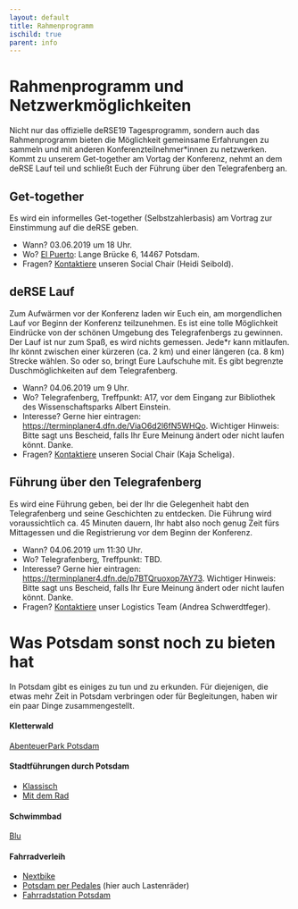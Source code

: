 ```yaml
--- 
layout: default 
title: Rahmenprogramm
ischild: true
parent: info
---
```


# Rahmenprogramm und Netzwerkmöglichkeiten

Nicht nur das offizielle deRSE19 Tagesprogramm, sondern auch das Rahmenprogramm bieten die Möglichkeit gemeinsame Erfahrungen zu sammeln und mit anderen Konferenzteilnehmer*innen zu netzwerken. Kommt zu unserem Get-together am Vortag der Konferenz, nehmt an dem deRSE Lauf teil und schließt Euch der Führung über den Telegrafenberg an. 

## Get-together
Es wird ein informelles Get-together (Selbstzahlerbasis) am Vortrag zur Einstimmung auf die deRSE geben. 

- Wann? 03.06.2019 um 18 Uhr.
- Wo? [El Puerto](http://www.elpuerto.de): Lange Brücke 6, 14467 Potsdam.
- Fragen? [Kontaktiere](https://www.de-rse.org/de/conf2019/contact.html) unseren Social Chair (Heidi Seibold).  

## deRSE Lauf
Zum Aufwärmen vor der Konferenz laden wir Euch ein, am morgendlichen Lauf vor Beginn der Konferenz teilzunehmen. Es ist eine tolle Möglichkeit Eindrücke von der schönen Umgebung des Telegrafenbergs zu gewinnen. Der Lauf ist nur zum Spaß, es wird nichts gemessen. Jede*r kann mitlaufen. Ihr könnt zwischen einer kürzeren (ca. 2 km) und einer längeren (ca. 8 km) Strecke wählen. So oder so, bringt Eure Laufschuhe mit. Es gibt begrenzte Duschmöglichkeiten auf dem Telegrafenberg. 

- Wann? 04.06.2019 um 9 Uhr. 
- Wo? Telegrafenberg, Treffpunkt: A17, vor dem Eingang zur Bibliothek des Wissenschaftsparks Albert Einstein.
- Interesse? Gerne hier eintragen: https://terminplaner4.dfn.de/ViaO6d2l6fN5WHQo. Wichtiger Hinweis: Bitte sagt uns Bescheid, falls Ihr Eure Meinung ändert oder nicht laufen könnt. Danke. 
- Fragen? [Kontaktiere](https://www.de-rse.org/de/conf2019/contact.html) unseren Social Chair (Kaja Scheliga).  

## Führung über den Telegrafenberg
Es wird eine Führung geben, bei der Ihr die Gelegenheit habt den Telegrafenberg und seine Geschichten zu entdecken. Die Führung wird voraussichtlich ca. 45 Minuten dauern, Ihr habt also noch genug Zeit fürs Mittagessen und die Registrierung vor dem Beginn der Konferenz. 

- Wann? 04.06.2019 um 11:30 Uhr.
- Wo? Telegrafenberg, Treffpunkt: TBD. 
- Interesse? Gerne hier eintragen: https://terminplaner4.dfn.de/p7BTQruoxop7AY73.
Wichtiger Hinweis: Bitte sagt uns Bescheid, falls Ihr Eure Meinung ändert oder nicht laufen könnt. Danke. 
- Fragen? [Kontaktiere](https://www.de-rse.org/de/conf2019/contact.html) unser Logistics Team (Andrea Schwerdtfeger).



# Was Potsdam sonst noch zu bieten hat

In Potsdam gibt es einiges zu tun und zu erkunden. 
Für diejenigen, die etwas mehr Zeit in Potsdam verbringen oder für Begleitungen, haben wir ein paar Dinge zusammengestellt.

#### Kletterwald 
[AbenteuerPark Potsdam](https://www.abenteuerpark.de/home)

#### Stadtführungen durch Potsdam
- [Klassisch](https://www.potsdamtourismus.de/touren/stadtfuehrungen/)
- [Mit dem Rad](http://potsdam-per-pedales.de/fuehrungen-kajaktouren-kurse/) 

#### Schwimmbad 
[Blu](https://www.swp-potsdam.de/de/b%C3%A4der/blu-das-sport-und-freizeitbad/)

#### Fahrradverleih
- [Nextbike](https://www.nextbike.de)
- [Potsdam per Pedales](http://potsdam-per-pedales.de/startpage/) (hier auch Lastenräder)
- [Fahrradstation Potsdam](http://www.fahrradstationpotsdam.de/)








